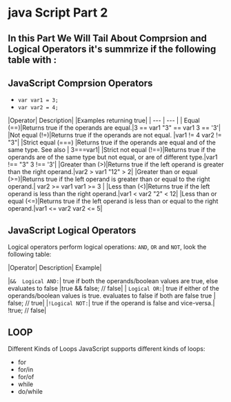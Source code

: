# java Script Part 2
## In this Part We Will Tail About Comprsion and  Logical Operators it's summrize if the following table with :

## JavaScript Comprsion Operators
* ```var var1 = 3;```
* ```var var2 = 4;```


|Operator|       	   Description|                            	 |Examples returning true|
| --- | --- |
| Equal (==)|Returns true if the operands are equal.|3 == var1     "3" == var1     3 == '3'|
|Not equal (!=)|Returns true if the operands are not equal.	        |var1 != 4 var2 != "3"|
|Strict equal (===)	 |Returns true if the operands are equal and of the same type. See also | 3===var1|
|Strict not equal (!==)|Returns true if the operands are of the same type but not equal, or are of different type.|var1 !== "3" 3 !== '3'|
|Greater than (>)|Returns true if the left operand is greater than the right operand.|var2 > var1
"12" > 2|
|Greater than or equal (>=)|Returns true if the left operand is greater than or equal to the right operand.|	var2 >= var1 var1 >= 3 |
|Less than (<)|Returns true if the left operand is less than the right operand.|var1 < var2
"2" < 12|
|Less than or equal (<=)|Returns true if the left operand is less than or equal to the right operand.|var1 <= var2 var2 <= 5|


## JavaScript Logical Operators
Logical operators perform logical operations: ```AND```, ```OR``` and ```NOT```, look the following table:

|Operator|	Description|	Example|

|```&&	Logical AND:```| true if both the operands/boolean values are true, else evaluates to false	|true && false; // false|
|	```Logical OR:```| true if either of the operands/boolean values is true. evaluates to false if both are false	true | false; // true|
|```!Logical NOT:```| true if the operand is false and vice-versa.|	!true; // false|


## LOOP
Different Kinds of Loops JavaScript supports different kinds of loops:

* for 
* for/in 
* for/of 
* while 
* do/while 
